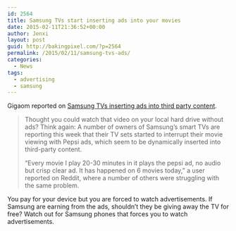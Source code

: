 ```yaml
---
id: 2564
title: Samsung TVs start inserting ads into your movies
date: 2015-02-11T21:36:52+00:00
author: Jenxi
layout: post
guid: http://bakingpixel.com/?p=2564
permalink: /2015/02/11/samsung-tvs-ads/
categories:
  - News
tags:
  - advertising
  - samsung
---
```

Gigaom reported on [Samsung TVs inserting ads into third party content](https://gigaom.com/2015/02/10/samsung-tvs-start-inserting-ads-into-your-movies/).

> Thought you could watch that video on your local hard drive without ads? Think again: A number of owners of Samsung’s smart TVs are reporting this week that their TV sets started to interrupt their movie viewing with Pepsi ads, which seem to be dynamically inserted into third-party content.
> 
> “Every movie I play 20-30 minutes in it plays the pepsi ad, no audio but crisp clear ad. It has happened on 6 movies today,” a user reported on Reddit, where a number of others were struggling with the same problem. 

You pay for your device but you are forced to watch advertisements. If Samsung are earning from the ads, shouldn&#8217;t they be giving away the TV for free? Watch out for Samsung phones that forces you to watch advertisements.